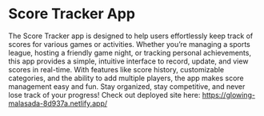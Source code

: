 # Score Tracker App

The Score Tracker app is designed to help users effortlessly keep track of scores for various games or activities. 
Whether you’re managing a sports league, hosting a friendly game night, or tracking personal achievements, 
this app provides a simple, intuitive interface to record, update, and view scores in real-time. With features like score history, 
customizable categories, and the ability to add multiple players, the app makes score management easy and fun. 
Stay organized, stay competitive, and never lose track of your progress!
Check out deployed site here: https://glowing-malasada-8d937a.netlify.app/
